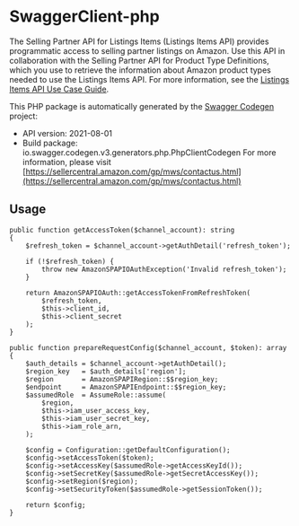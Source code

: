 # SwaggerClient-php
The Selling Partner API for Listings Items (Listings Items API) provides programmatic access to selling partner listings on Amazon. Use this API in collaboration with the Selling Partner API for Product Type Definitions, which you use to retrieve the information about Amazon product types needed to use the Listings Items API.  For more information, see the [Listings Items API Use Case Guide](https://github.com/amzn/selling-partner-api-docs/blob/main/guides/en-US/use-case-guides/listings-items-api-use-case-guide/listings-items-api-use-case-guide_2021-08-01.md).

This PHP package is automatically generated by the [Swagger Codegen](https://github.com/swagger-api/swagger-codegen) project:

- API version: 2021-08-01
- Build package: io.swagger.codegen.v3.generators.php.PhpClientCodegen
For more information, please visit [https://sellercentral.amazon.com/gp/mws/contactus.html](https://sellercentral.amazon.com/gp/mws/contactus.html)

## Usage

```
public function getAccessToken($channel_account): string
{
    $refresh_token = $channel_account->getAuthDetail('refresh_token');

    if (!$refresh_token) {
        throw new AmazonSPAPIOAuthException('Invalid refresh_token');
    }

    return AmazonSPAPIOAuth::getAccessTokenFromRefreshToken(
        $refresh_token,
        $this->client_id,
        $this->client_secret
    );
}

public function prepareRequestConfig($channel_account, $token): array
{
    $auth_details = $channel_account->getAuthDetail();
    $region_key   = $auth_details['region'];
    $region       = AmazonSPAPIRegion::$$region_key;
    $endpoint     = AmazonSPAPIEndpoint::$$region_key;
    $assumedRole  = AssumeRole::assume(
        $region,
        $this->iam_user_access_key,
        $this->iam_user_secret_key,
        $this->iam_role_arn,
    );

    $config = Configuration::getDefaultConfiguration();
    $config->setAccessToken($token);
    $config->setAccessKey($assumedRole->getAccessKeyId());
    $config->setSecretKey($assumedRole->getSecretAccessKey());
    $config->setRegion($region);
    $config->setSecurityToken($assumedRole->getSessionToken());

    return $config;
}
```



